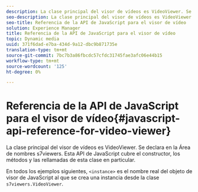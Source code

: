 ```yaml
---
description: La clase principal del visor de vídeos es VideoViewer. Se declara en la Área de nombres s7viewers. Esta API de JavaScript cubre el constructor, los métodos y las rellamadas de esta clase en particular.
seo-description: La clase principal del visor de vídeos es VideoViewer. Se declara en la Área de nombres s7viewers. Esta API de JavaScript cubre el constructor, los métodos y las rellamadas de esta clase en particular.
seo-title: Referencia de la API de JavaScript para el visor de vídeo
solution: Experience Manager
title: Referencia de la API de JavaScript para el visor de vídeo
topic: Dynamic media
uuid: 371f6dad-e7ba-434d-9a12-dbc9b871735e
translation-type: tm+mt
source-git-commit: 7bc7b3a86fbcdc57cfdc31745fae3afc06e44b15
workflow-type: tm+mt
source-wordcount: '125'
ht-degree: 0%

---
```



# Referencia de la API de JavaScript para el visor de vídeo{#javascript-api-reference-for-video-viewer}

La clase principal del visor de vídeos es VideoViewer. Se declara en la Área de nombres s7viewers. Esta API de JavaScript cubre el constructor, los métodos y las rellamadas de esta clase en particular.

En todos los ejemplos siguientes, `<instance>` es el nombre real del objeto de visor de JavaScript al que se crea una instancia desde la clase `s7viewers.VideoViewer`.
